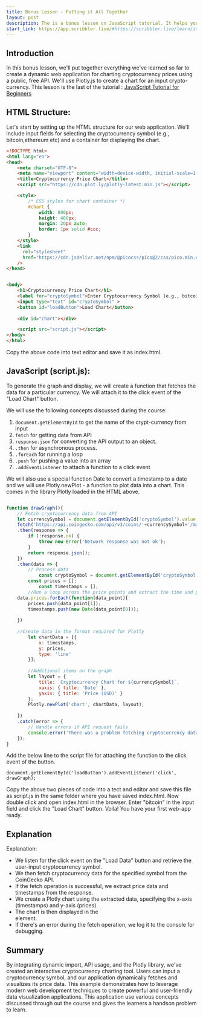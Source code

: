 ```yaml
---
title: Bonus Lesson - Putting it All Together
layout: post
description: The is a bonus lesson on JavaScript tutorial. It helps you build a small web-application from scratch.
start_link: https://app.scribbler.live/#https://scribbler.live/learn/intro-lesson-1.jsnb
---
```

## Introduction
In this bonus lesson, we'll put together everything we've learned so far to create a dynamic web application for charting cryptocurrency prices using a public, free API. We'll use Plotly.js to create a chart for an input crypto-currency. This lesson is the last of the tutorial : [JavaScript Tutorial for Beginners](https://scribbler.live/learn/javascript-tutorial-beginners/)



## HTML Structure:

Let's start by setting up the HTML structure for our web application. We'll include input fields for selecting the cryptocurrency symbol (e.g., bitcoin,ethereum etc) and a container for displaying the chart.

```html
<!DOCTYPE html>
<html lang="en">
<head>
    <meta charset="UTF-8">
    <meta name="viewport" content="width=device-width, initial-scale=1.0">
    <title>Cryptocurrency Price Chart</title>
    <script src="https://cdn.plot.ly/plotly-latest.min.js"></script>

    <style>
        /* CSS styles for chart container */
        #chart {
            width: 800px;
            height: 400px;
            margin: 20px auto;
            border: 1px solid #ccc;
        }
    </style>
    <link
      rel="stylesheet"
      href="https://cdn.jsdelivr.net/npm/@picocss/pico@2/css/pico.min.css"
    />
</head>


<body>
    <h1>Cryptocurrency Price Chart</h1>
    <label for="cryptoSymbol">Enter Cryptocurrency Symbol (e.g., bitcoin, ethereum):</label>
    <input type="text" id="cryptoSymbol" >
    <button id="loadButton">Load Chart</button>
    
    <div id="chart"></div>

    <script src="script.js"></script>
</body>
</html>
```

Copy the above code into text editor and save it as index.html.

## JavaScript (script.js):

To generate the graph and display, we will create a function that fetches the data for a particular currency. We will attach it to the click event of the "Load Chart" button.

We will use the following concepts discussed during the course:

1. `document.getElementById` to get the name of the crypt-currency from input
2. `fetch` for getting data from API
3. `response.json` for converting the API output to an object.
4. `.then` for asynchronous process.
5. `.forEach` for running a loop
6. `.push` for pushing a value into an array
7. `.addEventListener` to attach a function to a click event

We will also use a special function Date to convert a timestamp to a date and we will use Plotly.newPlot - a function to plot data into a chart. This comes in the library Plotly loaded in the HTML above.

```javascript

function drawGraph(){
    // Fetch cryptocurrency data from API
    let currencySymbol = document.getElementById('cryptoSymbol').value.toLowerCase();
    fetch('https://api.coingecko.com/api/v3/coins/'+currencySymbol+'/market_chart?vs_currency=usd&days=7')
    .then(response => {
        if (!response.ok) {
            throw new Error('Network response was not ok');
        }
        return response.json();
    })
    .then(data => {
        // Process data
            const cryptoSymbol = document.getElementById('cryptoSymbol').value.toUpperCase();
   	    const prices = [];
            const timestamps = [];
        //Run a loop across the price points and extract the time and price
   	data.prices.forEach(function(data_point){
   		prices.push(data_point[1]);
   		timestamps.push(new Date(data_point[0]));
   		
   	})
   	
   	//Create data in the format required for Plotly
        let chartData = [{
            x: timestamps,
            y: prices,
            type: 'line'
        }];
        
        //Additional items on the graph
        let layout = {
            title: `Cryptocurrency Chart for ${currencySymbol}`,
            xaxis: { title: 'Date' },
            yaxis: { title: 'Price (USD)' }
        };
        Plotly.newPlot('chart', chartData, layout);
        
    })
    .catch(error => {
        // Handle errors if API request fails
        console.error('There was a problem fetching cryptocurrency data:', error);
    });
}

```

Add the below line to the script file for attaching the function to the click event of the button.

```
document.getElementById('loadButton').addEventListener('click', drawGraph);
```

Copy the above two pieces of code into a tect and editor and save this file as script.js in the same folder where you have saved index.html. Now double click and open index.html in the browser. Enter "bitcoin" in the input field and click the "Load Chart" button. Voila! You have your first web-app ready. 

## Explanation
Explanation:
- We listen for the click event on the "Load Data" button and retrieve the user-input cryptocurrency symbol.
- We then fetch cryptocurrency data for the specified symbol from the CoinGecko API.
- If the fetch operation is successful, we extract price data and timestamps from the response.
- We create a Plotly chart using the extracted data, specifying the x-axis (timestamps) and y-axis (prices).
- The chart is then displayed in the <div id="chart"></div> element.
- If there's an error during the fetch operation, we log it to the console for debugging.

## Summary
By integrating dynamic import, API usage, and the Plotly library, we've created an interactive cryptocurrency charting tool. Users can input a cryptocurrency symbol, and our application dynamically fetches and visualizes its price data. This example demonstrates how to leverage modern web development techniques to create powerful and user-friendly data visualization applications. This application use various concepts discussed through out the course and gives the learners a handson problem to learn.
